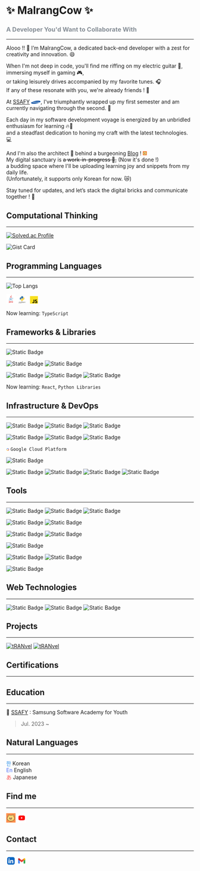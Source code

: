 # ✨ MalrangCow ✨  
### <span style="color: #868e96">A Developer You'd Want to Collaborate With</span>

---
Alooo !! 👋 I’m MalrangCow, a dedicated back-end developer with a zest for creativity and innovation. 😄

When I'm not deep in code, you'll find me riffing on my electric guitar 🎸, immersing myself in gaming 🎮,  
or taking leisurely drives accompanied by my favorite tunes. 🎧  
If any of these resonate with you, we're already friends ! 👬

At [SSAFY] <img src="assets/Samsung.png" width="5%">, I've triumphantly wrapped up my first semester and am currently navigating through the second. 🏃

Each day in my software development voyage is energized by an unbridled enthusiasm for learning 🔥💪  
and a steadfast dedication to honing my craft with the latest technologies. 💻

And I'm also the architect 🔨 behind a burgeoning [Blog](https://malrangcow00.github.io) ! <a href="#find-me"><img src="assets/Blog.png" width="2.2%"></a>  
My digital sanctuary is ~~a work-in-progress 🚧,~~ (Now it's done !)  
a budding space where I'll be uploading learning joy and snippets from my daily life.  
(Unfortunately, it supports only Korean for now. 😿)  

Stay tuned for updates, and let’s stack the digital bricks and communicate together ! 🚀

[//]: # (I currently work at ~ as a ~. After ~ years in the “Software Engineering Development Program” - rotating from team to team to learn new technologies and meet other developers - I landed on the Authoring team, which develops our next-generation email campaign editor. I also run the “~” a group focused on improving and modernizing frontend technology for all our engineers.)

[//]: # (In 2014 I graduated from ~ with a B.S. in ~ Development. I studied ~, ~ ;mostly ~;, ~, ~, ~, and more. I also received a Minor in Music & Technology, a combination of music theory, history, culture, and audio engineering.)

[//]: # (Throughout university I was an active member of Computer Science House, a “Special Interest House” with a focus on, you guessed it, computers. I learned a ton while I was there, both through personal projects and just being in an atmosphere of learning and &#40;more importantly&#41; doing.)



[//]: # (Github Stats)
[//]: # ([![malrangcow00's GitHub stats]&#40;https://github-readme-stats.vercel.app/api?username=malrangcow00&#41;]&#40;https://github.com/anuraghazra/github-readme-stats&#41;)

## Computational Thinking

---
[![Solved.ac Profile](http://mazassumnida.wtf/api/v2/generate_badge?boj=malrangcow00)](https://solved.ac/malrangcow00/)

![Gist Card](https://sync-private-repositories.vercel.app/api/gist?id=d35167a9a2b48ceafe8b881c2c30b5fe)



## Programming Languages

---
![Top Langs](https://sync-private-repositories.vercel.app/api/top-langs/?username=malrangcow00&layout=compact&theme=highcontrast&count_private=true)

<img src="assets/Java.png" width="5%"><img src="assets/Python.png" width="7%"> <img src="assets/JavaScript.png" width="4%">  

[//]: # (<img src="assets/Ruby.png" width="8%">)
Now learning: `TypeScript`

## Frameworks & Libraries

--- 
![Static Badge](https://img.shields.io/badge/Spring_Boot-ffffff.svg?&style=flat&logo=springboot&logoColor=6db33f)  

![Static Badge](https://img.shields.io/badge/Django-103e2e.svg?&style=flat&logo=django&logoColor=ffffff) ![Static Badge](https://img.shields.io/badge/FastAPI-ffffff.svg?&style=flat&logo=fastapi&logoColor=05988a)  

![Static Badge](https://img.shields.io/badge/Vue.js-ffffff.svg?&style=flat&logo=vue.js&logoColor=41b883) ![Static Badge](https://img.shields.io/badge/Vuetify-ffffff.svg?&style=flat&logo=vuetify&logoColor=1697f6) ![Static Badge](https://img.shields.io/badge/Bootstrap-ffffff.svg?&style=flat&logo=bootstrap&logoColor=7d12f8)  

[//]: # (![Static Badge]&#40;https://img.shields.io/badge/React-ffffff.svg?&style=flat&logo=react&logoColor=61dafb&#41;  )

Now learning: `React`, `Python Libraries`  

## Infrastructure & DevOps

---

![Static Badge](https://img.shields.io/badge/Oracle-ffffff.svg?&style=flat&logo=oracle&logoColor=ff0000)
![Static Badge](https://img.shields.io/badge/MySQL-ffffff.svg?&style=flat&logo=mysql&logoColor=00618a)
![Static Badge](https://img.shields.io/badge/SQLite-ffffff.svg?&style=flat&logo=sqlite&logoColor=0082c8)  

![Static Badge](https://img.shields.io/badge/DataGrip-ffffff.svg?&style=flat&logo=datagrip&logoColor=000000)
![Static Badge](https://img.shields.io/badge/MySQL-Workbench-ffffff.svg?&style=flat&logo=mysql&logoColor=ffffff&labelColor=25547a)
![Static Badge](https://img.shields.io/badge/DBeaver-ffffff.svg?&style=flat&logo=dbeaver&logoColor=45352f)  

<img src="assets/GCP.png" width="1.5%"> `Google Cloud Platform`  

![Static Badge](https://img.shields.io/badge/GitHub-Actions-1e88ff.svg?&style=flat&logo=githubactions&labelColor=ffffff&logoColor=1e88ff)  

![Static Badge](https://img.shields.io/badge/Git-ffffff.svg?&style=flat&logo=git&logoColor=f03c2e) 
![Static Badge](https://img.shields.io/badge/GitHub-000000.svg?&style=flat&logo=GITHUB&logoColor=ffffff) 
![Static Badge](https://img.shields.io/badge/GITLAB-ffffff.svg?&style=flat&logo=GITLAB&logoColor=fc6d26) 
![Static Badge](https://img.shields.io/badge/GitHub-Gist-ff9000.svg?&style=flat&logo=github&labelColor=ffffff&logoColor=ff9000)  

## Tools

---

![Static Badge](https://img.shields.io/badge/.http-ffffff.svg?&style=flat&logo=intellijidea&logoColor=000000)
![Static Badge](https://img.shields.io/badge/Postman-ffffff.svg?&style=flat&logo=Postman&logoColor=f26b3a)
![Static Badge](https://img.shields.io/badge/Swagger-ffffff.svg?&style=flat&logo=Swagger&logoColor=6d9a00)  

![Static Badge](https://img.shields.io/badge/JIRA-253858.svg?&style=flat&logo=JIRA&logoColor=2684ff)
![Static Badge](https://img.shields.io/badge/Gerrit-ffffff.svg?&style=flat&logo=GERRIT&logoColor=000080)  
 
![Static Badge](https://img.shields.io/badge/GitHub-Desktop-73278a.svg?&style=flat&logo=github&labelColor=ffffff&logoColor=73278a) 
![Static Badge](https://img.shields.io/badge/SourceTree-ffffff.svg?&style=flat&logo=sourcetree&logoColor=2684ff)  

![Static Badge](https://img.shields.io/badge/Figma-ffffff.svg?&style=flat&logo=figma&logoColor=b659ff)  

![Static Badge](https://img.shields.io/badge/Obsidian-000000.svg?&style=flat&logo=obsidian&logoColor=846eda) 
![Static Badge](https://img.shields.io/badge/NOTION-ffffff.svg?&style=flat&logo=NOTION&logoColor=000000)   

![Static Badge](https://img.shields.io/badge/MATTERMOST-2c4478.svg?&style=flat&logo=MATTERMOST&logoColor=ffffff)

## Web Technologies

---

![Static Badge](https://img.shields.io/badge/HTML-ffffff.svg?&style=flat&logo=html5&logoColor=e44f26)
![Static Badge](https://img.shields.io/badge/CSS-ffffff.svg?&style=flat&logo=css3&logoColor=1572b6)
![Static Badge](https://img.shields.io/badge/Sass-ffffff.svg?&style=flat&logo=sass&logoColor=cf649a)  



## Projects

---

[![tRANvel](https://sync-private-repositories.vercel.app/api/pin/?username=malrangcow00&repo=tRANvel&theme=highcontrast)](https://github.com/malrangcow00/tRANvel)
[![tRANvel](https://sync-private-repositories.vercel.app/api/pin/?username=malrangcow00&repo=ShowFin&theme=highcontrast)](https://github.com/malrangcow00/ShowFin)  

## Certifications

---

## Education

---
🌆 [SSAFY] : Samsung Software Academy for Youth
> Jul. 2023 ~

[//]: # (### Experience)

[//]: # ()
[//]: # (---)


## Natural Languages

---

<span style="color: #228be6">한</span> Korean  
<span style="color: #4c6ef5">En</span> English  
<span style="color: #fa5252">あ</span> Japanese

## Find me

---
[//]: # (Github에서는 보안상의 이유로 HTML 내 "target="_blank"를 포함하는 등의 일부 속성을 무시한다.)
<a href="https://malrangcow00.github.io"><img src="assets/Blog.png" width="5%"></a> <a href="https://youtube.com/@MalrangCow"><img src="assets/YouTube.png" width="5%"></a>  

## Contact

---
<a href="https://linkedin.com/in/malrangcow"><img src="assets/LinkedIn.png" width="5%"></a> <a href="mailto:malrangcow00@gmail.com"><img src="assets/Gmail.png" width="5%"></a>  


[//]: # (리액트 추가)
[//]: # (Infra 기술 스택 추가)

[//]: # (- 🔭 I’m currently working on ...)
[//]: # (- 🌱 I’m currently learning ...)
[//]: # (- 💬 Ask me about ...)

[//]: # (labelColor 로고 쪽 배경)
[//]: # (logoColor 로고색)
[//]: # (뱃지명 뒤 - 전체 배경 / dash 사용 시 - 오른쪽 배경)
[//]: # (color 오른쪽 배경)

[SSAFY]: https://ssafy.com
